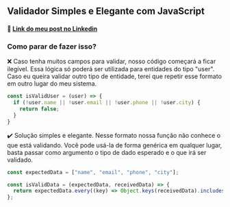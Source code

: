 ## Validador Simples e Elegante com JavaScript
#### :link: [Link do meu post no Linkedin](https://www.linkedin.com/posts/mrbrunelli_javascript-every-tipoftheday-activity-6789588317840125952-2VPM)

### Como parar de fazer isso?
:x: Caso tenha muitos campos para validar, nosso código começará a ficar ilegível. Essa lógica só poderá ser utilizada para entidades do tipo "user". Caso eu queira validar outro tipo de entidade, terei que repetir esse formato em outro lugar do meu sistema.
```javascript
const isValidUser = (user) => {
  if (!user.name || !user.email || !user.phone || !user.city) {
    return false;
  }
}
```
:heavy_check_mark: Solução simples e elegante. 
Nesse formato nossa função não conhece o que está validando. Você pode usá-la de forma genérica em qualquer lugar, basta passar como argumento o tipo de dado esperado e o que irá ser validado.
```javascript
const expectedData = ["name", "email", "phone", "city"];

const isValidData = (expectedData, receivedData) => {
  return expectedData.every((key) => Object.keys(receivedData).includes(key));
};
```